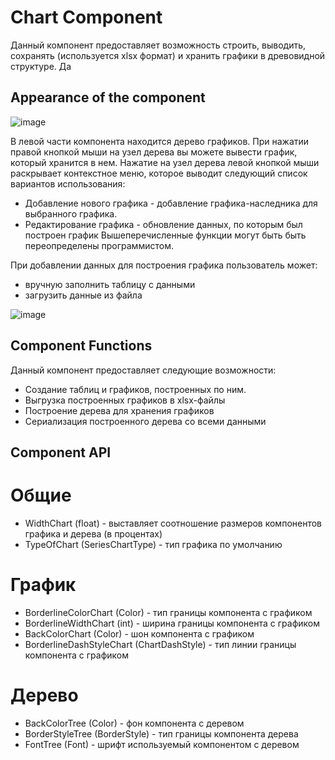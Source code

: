 # Chart Component
Данный компонент предоставляет возможность строить, выводить, сохранять (используется xlsx формат) и хранить графики в древовидной структуре.
Да
## Appearance of the component

![image](https://user-images.githubusercontent.com/25034771/34423645-d584c04c-ec36-11e7-8d6c-697c58439088.png)

В левой части компонента находится дерево графиков. При нажатии правой кнопкой мыши на узел дерева вы можете вывести график, который хранится в нем. Нажатие на узел дерева левой кнопкой мыши раскрывает контекстное меню, которое выводит следующий список вариантов использования:
* Добавление нового графика - добавление графика-наследника для выбранного графика.
* Редактирование графика - обновление данных, по которым был построен график
Вышеперечисленные функции могут быть быть переопределены программистом. 

При добавлении данных для построения графика пользователь может:
* вручную заполнить таблицу с данными
* загрузить данные из файла

![image](https://user-images.githubusercontent.com/25034771/34423912-011f399c-ec39-11e7-8e0d-f848675fb50a.png)

## Component Functions
Данный компонент предоставляет следующие возможности:
* Создание таблиц и графиков, построенных по ним.
* Выгрузка построенных графиков в xlsx-файлы
* Построение дерева для хранения графиков
* Сериализация построенного дерева со всеми данными

## Component API

# Общие
* WidthChart (float) - выставляет соотношение размеров компонентов графика и дерева (в процентах)
* TypeOfChart (SeriesChartType) - тип графика по умолчанию
# График
* BorderlineColorChart (Color) - тип границы компонента с графиком
* BorderlineWidthChart (int) - ширина границы компонента с графиком
* BackColorChart (Color) - шон компонента с графиком
* BorderlineDashStyleChart (ChartDashStyle) - тип линии границы компонента с графиком
# Дерево
* BackColorTree (Color) - фон компонента с деревом
* BorderStyleTree (BorderStyle) - тип границы компонента дерева
* FontTree (Font) - шрифт используемый компонентом с деревом






